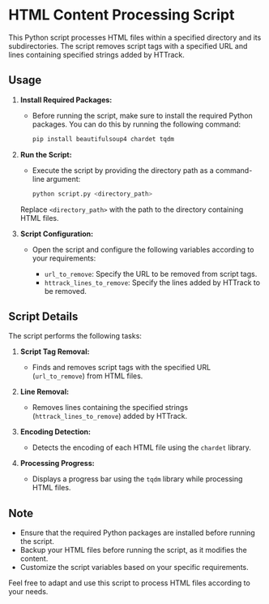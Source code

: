 # HTML Content Processing Script

This Python script processes HTML files within a specified directory and its subdirectories. The script removes script tags with a specified URL and lines containing specified strings added by HTTrack.

## Usage

1. **Install Required Packages:**
   - Before running the script, make sure to install the required Python packages. You can do this by running the following command:

     ```bash
     pip install beautifulsoup4 chardet tqdm
     ```

2. **Run the Script:**
   - Execute the script by providing the directory path as a command-line argument:

     ```bash
     python script.py <directory_path>
     ```

   Replace `<directory_path>` with the path to the directory containing HTML files.

3. **Script Configuration:**
   - Open the script and configure the following variables according to your requirements:

     - `url_to_remove`: Specify the URL to be removed from script tags.
     - `httrack_lines_to_remove`: Specify the lines added by HTTrack to be removed.

## Script Details

The script performs the following tasks:

1. **Script Tag Removal:**
   - Finds and removes script tags with the specified URL (`url_to_remove`) from HTML files.

2. **Line Removal:**
   - Removes lines containing the specified strings (`httrack_lines_to_remove`) added by HTTrack.

3. **Encoding Detection:**
   - Detects the encoding of each HTML file using the `chardet` library.

4. **Processing Progress:**
   - Displays a progress bar using the `tqdm` library while processing HTML files.

## Note

- Ensure that the required Python packages are installed before running the script.
- Backup your HTML files before running the script, as it modifies the content.
- Customize the script variables based on your specific requirements.

Feel free to adapt and use this script to process HTML files according to your needs.
